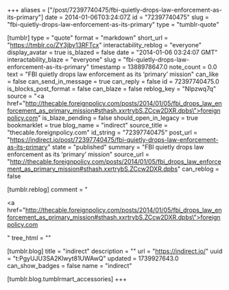 +++
aliases = ["/post/72397740475/fbi-quietly-drops-law-enforcement-as-its-primary"]
date = 2014-01-06T03:24:07Z
id = "72397740475"
slug = "fbi-quietly-drops-law-enforcement-as-its-primary"
type = "tumblr-quote"

[tumblr]
type = "quote"
format = "markdown"
short_url = "https://tmblr.co/ZY3jby13RFTcx"
interactability_reblog = "everyone"
display_avatar = true
is_blazed = false
date = "2014-01-06 03:24:07 GMT"
interactability_blaze = "everyone"
slug = "fbi-quietly-drops-law-enforcement-as-its-primary"
timestamp = 1388978647.0
note_count = 0.0
text = "FBI quietly drops law enforcement as its &lsquo;primary&rsquo; mission"
can_like = false
can_send_in_message = true
can_reply = false
id = 72397740475.0
is_blocks_post_format = false
can_blaze = false
reblog_key = "NIpzwq7q"
source = "<a href=\"http://thecable.foreignpolicy.com/posts/2014/01/05/fbi_drops_law_enforcement_as_primary_mission#sthash.xxrtrybS.ZCcw2DXR.dpbs\">foreignpolicy.com</a>"
is_blaze_pending = false
should_open_in_legacy = true
bookmarklet = true
blog_name = "indirect"
source_title = "thecable.foreignpolicy.com"
id_string = "72397740475"
post_url = "https://indirect.io/post/72397740475/fbi-quietly-drops-law-enforcement-as-its-primary"
state = "published"
summary = "FBI quietly drops law enforcement as its ‘primary’ mission"
source_url = "http://thecable.foreignpolicy.com/posts/2014/01/05/fbi_drops_law_enforcement_as_primary_mission#sthash.xxrtrybS.ZCcw2DXR.dpbs"
can_reblog = false

[tumblr.reblog]
comment = "<p><a href=\"http://thecable.foreignpolicy.com/posts/2014/01/05/fbi_drops_law_enforcement_as_primary_mission#sthash.xxrtrybS.ZCcw2DXR.dpbs\">foreignpolicy.com</a></p>"
tree_html = ""

[tumblr.blog]
title = "indirect"
description = ""
url = "https://indirect.io/"
uuid = "t:PgyUJU3SA2Klwyt81UWAwQ"
updated = 1739927643.0
can_show_badges = false
name = "indirect"

[tumblr.blog.tumblrmart_accessories]
+++
